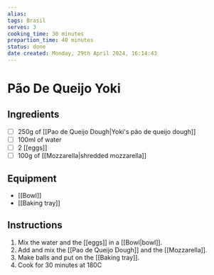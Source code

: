 ```yaml
---
alias: 
tags: Brasil
serves: 3
cooking_time: 30 minutes
prepartion_time: 40 minutes
status: done
date created: Monday, 29th April 2024, 16:14:43
---
```


# Pão De Queijo Yoki

## Ingredients

- [ ] 250g of [[Pao de Queijo Dough|Yoki's pão de queijo dough]]
- [ ] 100ml of water
- [ ] 2 [[eggs]]
- [ ] 100g of [[Mozzarella|shredded mozzarella]]

## Equipment

- [[Bowl]]
- [[Baking tray]]

## Instructions

1. Mix the water and the [[eggs]] in a [[Bowl|bowl]].
2. Add and mix the [[Pao de Queijo Dough]] and the [[Mozzarella]].
3. Make balls and put on the [[Baking tray]].
4. Cook for 30 minutes at 180C